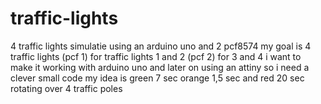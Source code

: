 # traffic-lights
4 traffic lights simulatie using an arduino uno and 2 pcf8574 
my goal is
4 traffic lights (pcf 1) for traffic lights 1 and 2 (pcf 2) for 3 and 4
i want to make it working with arduino uno and later on using an attiny so i need a clever small code
my idea is green 7 sec orange 1,5 sec and red 20 sec rotating over 4 traffic poles

